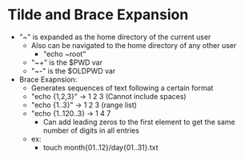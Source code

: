 # Tilde and Brace Expansion
- "~" is expanded as the home directory of the current user
    - Also can be navigated to the home directory of any other user
        * "echo ~root"
    - "~+" is the $PWD var
    - "~-" is the $OLDPWD var
- Brace Exapnsion:
    - Generates sequences of text following a certain format
    - "echo {1,2,3}" -> 1 2 3 (Cannot include spaces)
    - "echo {1..3}" -> 1 2 3 (range list)
    - "echo {1..120..3} -> 1 4 7
        * Can add leading zeros to the first element to get the same number of digits in all entries
    - ex:
        - touch month{01..12}/day{01..31}.txt